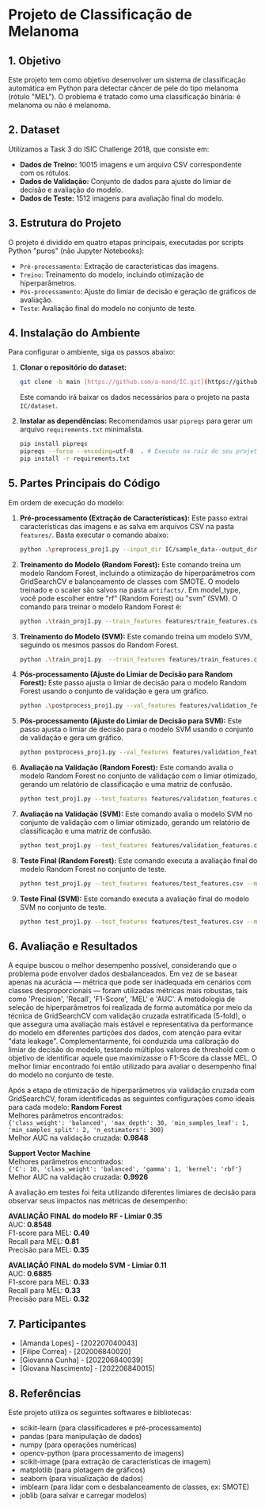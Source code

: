 # Projeto de Classificação de Melanoma

## 1. Objetivo

Este projeto tem como objetivo desenvolver um sistema de classificação automática em Python para detectar câncer de pele do tipo melanoma (rótulo "MEL"). O problema é tratado como uma classificação binária: é melanoma ou não é melanoma.

## 2. Dataset

Utilizamos a Task 3 do ISIC Challenge 2018, que consiste em:
* **Dados de Treino:** 10015 imagens e um arquivo CSV correspondente com os rótulos.
* **Dados de Validação:** Conjunto de dados para ajuste do limiar de decisão e avaliação do modelo.
* **Dados de Teste:** 1512 imagens para avaliação final do modelo.

## 3. Estrutura do Projeto

O projeto é dividido em quatro etapas principais, executadas por scripts Python "puros" (não Jupyter Notebooks):

* `Pré-processamento`: Extração de características das imagens.
* `Treino`: Treinamento do modelo, incluindo otimização de hiperparâmetros.
* `Pós-processamento`: Ajuste do limiar de decisão e geração de gráficos de avaliação.
* `Teste`: Avaliação final do modelo no conjunto de teste.

## 4. Instalação do Ambiente

Para configurar o ambiente, siga os passos abaixo:

1.  **Clonar o repositório do dataset:**
    ```bash
    git clone -b main [https://github.com/a-mand/IC.git](https://github.com/a-mand/IC.git)
    ```
    Este comando irá baixar os dados necessários para o projeto na pasta `IC/dataset`.

2.  **Instalar as dependências:**
    Recomendamos usar `pipreqs` para gerar um arquivo `requirements.txt` minimalista.
    ```bash
    pip install pipreqs
    pipreqs --force --encoding=utf-8  . # Execute na raiz do seu projeto para gerar o requirements.txt
    pip install -r requirements.txt
    ```

## 5. Partes Principais do Código
Em ordem de execução do modelo:

1.  **Pré-processamento (Extração de Características):**
    Este passo extrai características das imagens e as salva em arquivos CSV na pasta `features/`. Basta executar o comando abaixo:
    ``` bash
    python .\preprocess_proj1.py --input_dir IC/sample_data--output_dir features
    ```

2.  **Treinamento do Modelo (Random Forest):**
    Este comando treina um modelo Random Forest, incluindo a otimização de hiperparâmetros com GridSearchCV e balanceamento de classes com SMOTE. O modelo treinado e o scaler são salvos na pasta `artifacts/`. Em model_type, você pode escolher entre "rf" (Random Forest) ou "svm" (SVM). O comando para treinar o modelo Random Forest é:
    ``` bash
    python .\train_proj1.py --train_features features/train_features.csv --model_type "rf" --output_dir artifacts
    ```

3.  **Treinamento do Modelo (SVM):**
    Este comando treina um modelo SVM, seguindo os mesmos passos do Random Forest.
    ``` bash
    python .\train_proj1.py  --train_features features/train_features.csv --model_type "svm" --output_dir artifacts
    ```

4.  **Pós-processamento (Ajuste do Limiar de Decisão para Random Forest):**
    Este passo ajusta o limiar de decisão para o modelo Random Forest usando o conjunto de validação e gera um gráfico.
    ``` bash
    python .\postprocess_proj1.py --val_features features/validation_features.csv --model_path artifacts/rf_model.joblib --scaler_path artifacts/scaler.joblib --output_dir results
    ```
    

5.  **Pós-processamento (Ajuste do Limiar de Decisão para SVM):**
    Este passo ajusta o limiar de decisão para o modelo SVM usando o conjunto de validação e gera um gráfico.
    ``` bash
    python postprocess_proj1.py --val_features features/validation_features.csv --model_path artifacts/svm_model.joblib --scaler_path artifacts/scaler.joblib --output_dir results
    ```

6.  **Avaliação na Validação (Random Forest):**
    Este comando avalia o modelo Random Forest no conjunto de validação com o limiar otimizado, gerando um relatório de classificação e uma matriz de confusão.
    ``` bash
    python test_proj1.py --test_features features/validation_features.csv --model_path artifacts/rf_model.joblib --scaler_path artifacts/scaler.joblib --results_dir results_validation --threshold 0.35
    ```

7.  **Avaliação na Validação (SVM):**
    Este comando avalia o modelo SVM no conjunto de validação com o limiar otimizado, gerando um relatório de classificação e uma matriz de confusão.
    ``` bash
    python test_proj1.py --test_features features/validation_features.csv --model_path artifacts/svm_model.joblib --scaler_path artifacts/scaler.joblib --results_dir results_svm_validation --threshold 0.11
    ```

    
8.  **Teste Final (Random Forest):**
    Este comando executa a avaliação final do modelo Random Forest no conjunto de teste.
    ``` bash
    python test_proj1.py --test_features features/test_features.csv --model_path artifacts/rf_model.joblib --scaler_path artifacts/scaler.joblib --results_dir results --threshold 0.35
    ```

9.  **Teste Final (SVM):**
    Este comando executa a avaliação final do modelo SVM no conjunto de teste.
    ``` bash
    python test_proj1.py --test_features features/test_features.csv --model_path artifacts/svm_model.joblib --scaler_path artifacts/scaler.joblib --results_dir results_svm --threshold 0.11
    ```

## 6. Avaliação e Resultados

A equipe buscou o melhor desempenho possível, considerando que o problema pode envolver dados desbalanceados. Em vez de se basear apenas na acurácia — métrica que pode ser inadequada em cenários com classes desproporcionais — foram utilizadas métricas mais robustas, tais como 'Precision', 'Recall', 'F1-Score', 'MEL' e 'AUC'. A metodologia de seleção de hiperparâmetros foi realizada de forma automática por meio da técnica de GridSearchCV com validação cruzada estratificada (5-fold), o que assegura uma avaliação mais estável e representativa da performance do modelo em diferentes partições dos dados, com atenção para evitar "data leakage". Complementarmente, foi conduzida uma calibração do limiar de decisão do modelo, testando múltiplos valores de threshold com o objetivo de identificar aquele que maximizasse o F1-Score da classe MEL. O melhor limiar encontrado foi então utilizado para avaliar o desempenho final do modelo no conjunto de teste.

Após a etapa de otimização de hiperparâmetros via validação cruzada com GridSearchCV, foram identificadas as seguintes configurações como ideais para cada modelo:
**Random Forest**  
  Melhores parâmetros encontrados:  
  `{'class_weight': 'balanced', 'max_depth': 30, 'min_samples_leaf': 1, 'min_samples_split': 2, 'n_estimators': 300}`  
  Melhor AUC na validação cruzada: **0.9848**

**Support Vector Machine**  
  Melhores parâmetros encontrados:  
  `{'C': 10, 'class_weight': 'balanced', 'gamma': 1, 'kernel': 'rbf'}`  
  Melhor AUC na validação cruzada: **0.9926**

A avaliação em testes foi feita utilizando diferentes limiares de decisão para observar seus impactos nas métricas de desempenho:

**AVALIAÇÃO FINAL do modelo RF - Limiar 0.35**  
AUC: **0.8548**  
F1-score para MEL: **0.49**  
Recall para MEL: **0.81**  
Precisão para MEL: **0.35**

**AVALIAÇÃO FINAL do modelo SVM - Limiar 0.11**  
AUC: **0.6885**  
F1-score para MEL: **0.33**  
Recall para MEL: **0.33**  
Precisão para MEL: **0.32**

## 7. Participantes

* [Amanda Lopes] - [202207040043]
* [Filipe Correa] - [202006840020]
* [Giovanna Cunha] - [202206840039]
* [Giovana Nascimento] - [202206840015]

## 8. Referências

Este projeto utiliza os seguintes softwares e bibliotecas:
* scikit-learn (para classificadores e pré-processamento) 
* pandas (para manipulação de dados)
* numpy (para operações numéricas)
* opencv-python (para processamento de imagens)
* scikit-image (para extração de características de imagem)
* matplotlib (para plotagem de gráficos)
* seaborn (para visualização de dados)
* imblearn (para lidar com o desbalanceamento de classes, ex: SMOTE)
* joblib (para salvar e carregar modelos)
